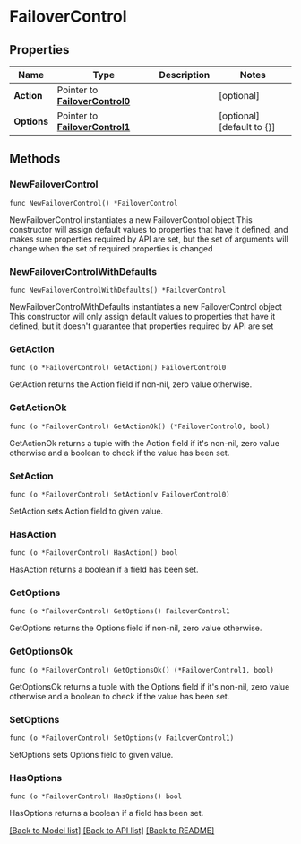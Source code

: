 # FailoverControl

## Properties

Name | Type | Description | Notes
------------ | ------------- | ------------- | -------------
**Action** | Pointer to [**FailoverControl0**](FailoverControl0.md) |  | [optional] 
**Options** | Pointer to [**FailoverControl1**](FailoverControl1.md) |  | [optional] [default to {}]

## Methods

### NewFailoverControl

`func NewFailoverControl() *FailoverControl`

NewFailoverControl instantiates a new FailoverControl object
This constructor will assign default values to properties that have it defined,
and makes sure properties required by API are set, but the set of arguments
will change when the set of required properties is changed

### NewFailoverControlWithDefaults

`func NewFailoverControlWithDefaults() *FailoverControl`

NewFailoverControlWithDefaults instantiates a new FailoverControl object
This constructor will only assign default values to properties that have it defined,
but it doesn't guarantee that properties required by API are set

### GetAction

`func (o *FailoverControl) GetAction() FailoverControl0`

GetAction returns the Action field if non-nil, zero value otherwise.

### GetActionOk

`func (o *FailoverControl) GetActionOk() (*FailoverControl0, bool)`

GetActionOk returns a tuple with the Action field if it's non-nil, zero value otherwise
and a boolean to check if the value has been set.

### SetAction

`func (o *FailoverControl) SetAction(v FailoverControl0)`

SetAction sets Action field to given value.

### HasAction

`func (o *FailoverControl) HasAction() bool`

HasAction returns a boolean if a field has been set.

### GetOptions

`func (o *FailoverControl) GetOptions() FailoverControl1`

GetOptions returns the Options field if non-nil, zero value otherwise.

### GetOptionsOk

`func (o *FailoverControl) GetOptionsOk() (*FailoverControl1, bool)`

GetOptionsOk returns a tuple with the Options field if it's non-nil, zero value otherwise
and a boolean to check if the value has been set.

### SetOptions

`func (o *FailoverControl) SetOptions(v FailoverControl1)`

SetOptions sets Options field to given value.

### HasOptions

`func (o *FailoverControl) HasOptions() bool`

HasOptions returns a boolean if a field has been set.


[[Back to Model list]](../README.md#documentation-for-models) [[Back to API list]](../README.md#documentation-for-api-endpoints) [[Back to README]](../README.md)


